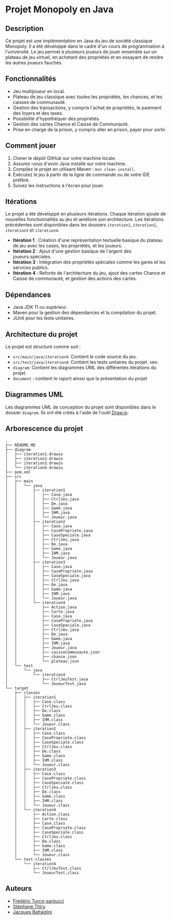 # Projet Monopoly en Java

## Description

Ce projet est une implémentation en Java du jeu de société classique Monopoly. Il a été développé dans le cadre d'un cours de programmation à l'université. Le jeu permet à plusieurs joueurs de jouer ensemble sur un plateau de jeu virtuel, en achetant des propriétés et en essayant de rendre les autres joueurs fauchés.

## Fonctionnalités

- Jeu multijoueur en local.
- Plateau de jeu classique avec toutes les propriétés, les chances, et les caisses de communauté.
- Gestion des transactions, y compris l'achat de propriétés, le paiement des loyers et des taxes.
- Possibilité d'hypothéquer des propriétés.
- Gestion des cartes Chance et Caisse de Communauté.
- Prise en charge de la prison, y compris aller en prison, payer pour sortir.

## Comment jouer

1. Cloner le dépôt GitHub sur votre machine locale.
2. Assurez-vous d'avoir Java installé sur votre machine.
3. Compilez le projet en utilisant Maven : `mvn clean install`.
4. Exécutez le jeu à partir de la ligne de commande ou de votre IDE préféré.
5. Suivez les instructions à l'écran pour jouer.

## Itérations

Le projet a été développé en plusieurs itérations. Chaque itération ajoute de nouvelles fonctionnalités au jeu et améliore son architecture. Les itérations précédentes sont disponibles dans les dossiers `iteration1`, `iteration2`, `iteration3` et `iteration4`.

- **Itération 1** : Création d'une représentation textuelle basique du plateau de jeu avec les cases, les propriétés, et les joueurs.
- **Itération 2** : Ajout d'une gestion basique de l'argent des joueurs.spéciales.
- **Itération 3** : Intégration des propriétés spéciales comme les gares et les services publics.
- **Itération 4** : Refonte de l'architecture du jeu, ajout des cartes Chance et Caisse de communauté, et gestion des actions des cartes.

## Dépendances

- Java JDK 11 ou supérieur.
- Maven pour la gestion des dépendances et la compilation du projet.
- JUnit pour les tests unitaires.


## Architecture du projet

Le projet est structuré comme suit :

- `src/main/java/iteration4`: Contient le code source du jeu.
- `src/test/java/iteration4`: Contient les tests unitaires du projet.
  ven.
- `diagram`: Contient les diagrammes UML des différentes itérations du projet.
- `document` : contient le raport ainssi que la présentation du projet

## Diagrammes UML

Les diagrammes UML de conception du projet sont disponibles dans le dossier `diagram`. Ils ont été créés à l'aide de l'outil [Draw.io](https://app.diagrams.net/).

## Arborescence du projet

```linux
.
├── README.MD
├── diagram
│   ├── iteration1.drawio
│   ├── iteration2.drawio
│   ├── iteration3.drawio
│   └── iteration4.drawio
├── pom.xml
├── src
│   ├── main
│   │   └── java
│   │       ├── iteration1
│   │       │   ├── Case.java
│   │       │   ├── CtrlJeu.java
│   │       │   ├── De.java
│   │       │   ├── Game.java
│   │       │   ├── IHM.java
│   │       │   └── Joueur.java
│   │       ├── iteration2
│   │       │   ├── Case.java
│   │       │   ├── CasePropriete.java
│   │       │   ├── CaseSpeciale.java
│   │       │   ├── CtrlJeu.java
│   │       │   ├── De.java
│   │       │   ├── Game.java
│   │       │   ├── IHM.java
│   │       │   └── Joueur.java
│   │       ├── iteration3
│   │       │   ├── Case.java
│   │       │   ├── CasePropriete.java
│   │       │   ├── CaseSpeciale.java
│   │       │   ├── CtrlJeu.java
│   │       │   ├── De.java
│   │       │   ├── Game.java
│   │       │   ├── IHM.java
│   │       │   └── Joueur.java
│   │       └── iteration4
│   │           ├── Action.java
│   │           ├── Carte.java
│   │           ├── Case.java
│   │           ├── CasePropriete.java
│   │           ├── CaseSpeciale.java
│   │           ├── CtrlJeu.java
│   │           ├── De.java
│   │           ├── Game.java
│   │           ├── IHM.java
│   │           ├── Joueur.java
│   │           ├── caisseCommunaute.json
│   │           ├── chance.json
│   │           └── plateau.json
│   └── test
│       └── java
│           └── iteration4
│               ├── CtrlJeuTest.java
│               └── JoueurTest.java
└── target
    ├── classes
    │   ├── iteration1
    │   │   ├── Case.class
    │   │   ├── CtrlJeu.class
    │   │   ├── De.class
    │   │   ├── Game.class
    │   │   ├── IHM.class
    │   │   └── Joueur.class
    │   ├── iteration2
    │   │   ├── Case.class
    │   │   ├── CasePropriete.class
    │   │   ├── CaseSpeciale.class
    │   │   ├── CtrlJeu.class
    │   │   ├── De.class
    │   │   ├── Game.class
    │   │   ├── IHM.class
    │   │   └── Joueur.class
    │   ├── iteration3
    │   │   ├── Case.class
    │   │   ├── CasePropriete.class
    │   │   ├── CaseSpeciale.class
    │   │   ├── CtrlJeu.class
    │   │   ├── De.class
    │   │   ├── Game.class
    │   │   ├── IHM.class
    │   │   └── Joueur.class
    │   └── iteration4
    │       ├── Action.class
    │       ├── Carte.class
    │       ├── Case.class
    │       ├── CasePropriete.class
    │       ├── CaseSpeciale.class
    │       ├── CtrlJeu.class
    │       ├── De.class
    │       ├── Game.class
    │       ├── IHM.class
    │       └── Joueur.class
    └── test-classes
        └── iteration4
            ├── CtrlJeuTest.class
            └── JoueurTest.class
```

## Auteurs

- [Frédéric Turcq-santucci](https://github.com/fturcq-santucci)
- [Stéphane Thiry](https://github.com/Stephanethr)
- [Jacques Battaglini](https://github.com/Heeko2b)
